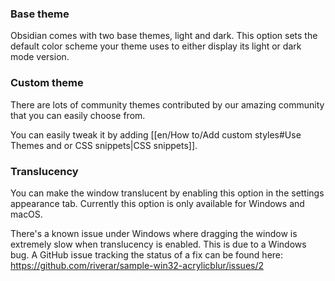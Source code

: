 ### Base theme

Obsidian comes with two base themes, light and dark. This option sets the default color scheme your theme uses to either display its light or dark mode version.

### Custom theme

There are lots of community themes contributed by our amazing community that you can easily choose from.

You can easily tweak it by adding [[en/How to/Add custom styles#Use Themes and or CSS snippets|CSS snippets]].

### Translucency

You can make the window translucent by enabling this option in the settings appearance tab. Currently this option is only available for Windows and macOS.

There's a known issue under Windows where dragging the window is extremely slow when translucency is enabled. This is due to a Windows bug. A GitHub issue tracking the status of a fix can be found here: https://github.com/riverar/sample-win32-acrylicblur/issues/2
